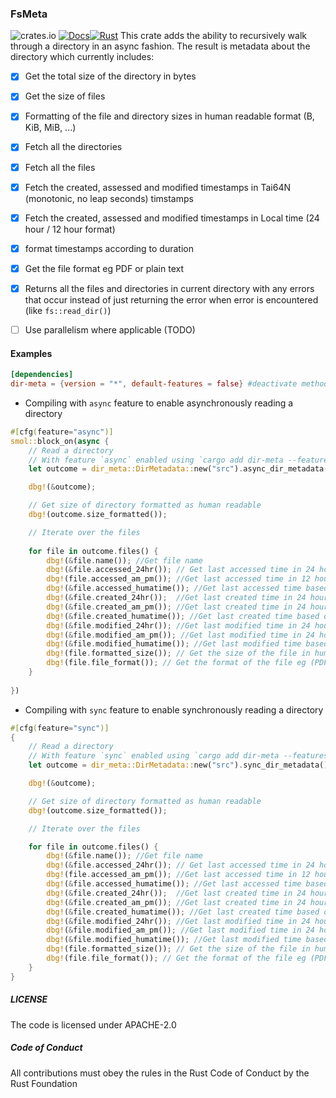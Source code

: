 ### FsMeta
![crates.io](https://img.shields.io/crates/v/dir-meta.svg) [![Docs](https://docs.rs/dir-meta/badge.svg)](https://docs.rs/dir-meta)[![Rust](https://github.com/448-engineering/DirMeta/actions/workflows/rust.yml/badge.svg)](https://github.com/448-engineering/DirMeta/actions/workflows/rust.yml)
This crate adds the ability to recursively walk through a directory in an async fashion. The result is metadata about the directory which currently includes:

- [x] Get the total size of the directory in bytes
- [x] Get the size of files
- [x] Formatting of the file and directory sizes in human readable format (B, KiB, MiB, ...)
- [x] Fetch all the directories
- [x] Fetch all the files 
- [x] Fetch the created, assessed and modified timestamps in Tai64N (monotonic, no leap seconds) timstamps
- [x] Fetch the created, assessed and modified timestamps in Local time (24 hour / 12 hour format)
- [x] format timestamps according to duration
- [x] Get the file format eg PDF or plain text
- [x] Returns all the files and directories in current directory with any errors that occur instead of just returning the error when error is encountered (like `fs::read_dir()`)
- [ ] Use parallelism where applicable (TODO)



#### Examples
```toml
[dependencies] 
dir-meta = {version = "*", default-features = false} #deactivate methods for converting timestamps to human readable formats in local time setting `default-features` to `false`
```

- Compiling with `async` feature to enable asynchronously reading a directory
```rust
#[cfg(feature="async")]
smol::block_on(async {
    // Read a directory
    // With feature `async` enabled using `cargo add dir-meta --features async`
    let outcome = dir_meta::DirMetadata::new("src").async_dir_metadata().await.unwrap();

    dbg!(&outcome);

    // Get size of directory formatted as human readable
    dbg!(outcome.size_formatted());

    // Iterate over the files
    
    for file in outcome.files() {
        dbg!(&file.name()); //Get file name
        dbg!(&file.accessed_24hr()); // Get last accessed time in 24 hour format
        dbg!(file.accessed_am_pm()); //Get last accessed time in 12 hour format
        dbg!(&file.accessed_humatime()); //Get last accessed time based on duration since current time
        dbg!(&file.created_24hr());  //Get last created time in 24 hour format
        dbg!(&file.created_am_pm()); //Get last created time in 24 hour format
        dbg!(&file.created_humatime()); //Get last created time based on duration since current time
        dbg!(&file.modified_24hr()); //Get last modified time in 24 hour format
        dbg!(&file.modified_am_pm()); //Get last modified time in 24 hour format
        dbg!(&file.modified_humatime()); //Get last modified time based on duration since current time
        dbg!(file.formatted_size()); // Get the size of the file in human formatted size 
        dbg!(file.file_format()); // Get the format of the file eg (PDF)
    }
    
})
```
- Compiling with `sync` feature to enable synchronously reading a directory
```rust
#[cfg(feature="sync")]
{
    // Read a directory
    // With feature `sync` enabled using `cargo add dir-meta --features sync`
    let outcome = dir_meta::DirMetadata::new("src").sync_dir_metadata().unwrap();

    dbg!(&outcome);

    // Get size of directory formatted as human readable
    dbg!(outcome.size_formatted());

    // Iterate over the files

    for file in outcome.files() {
        dbg!(&file.name()); //Get file name
        dbg!(&file.accessed_24hr()); // Get last accessed time in 24 hour format
        dbg!(file.accessed_am_pm()); //Get last accessed time in 12 hour format
        dbg!(&file.accessed_humatime()); //Get last accessed time based on duration since current time
        dbg!(&file.created_24hr());  //Get last created time in 24 hour format
        dbg!(&file.created_am_pm()); //Get last created time in 24 hour format
        dbg!(&file.created_humatime()); //Get last created time based on duration since current time
        dbg!(&file.modified_24hr()); //Get last modified time in 24 hour format
        dbg!(&file.modified_am_pm()); //Get last modified time in 24 hour format
        dbg!(&file.modified_humatime()); //Get last modified time based on duration since current time
        dbg!(file.formatted_size()); // Get the size of the file in human formatted size 
        dbg!(file.file_format()); // Get the format of the file eg (PDF)
    }
}
```

##### LICENSE
The code is licensed under APACHE-2.0

##### Code of Conduct
All contributions must obey the rules in the Rust Code of Conduct by the Rust Foundation